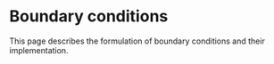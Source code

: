# Boundary conditions

This page describes the formulation of boundary conditions and their implementation.
